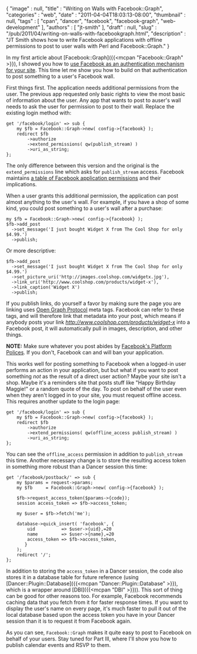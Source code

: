 {
   "image" : null,
   "title" : "Writing on Walls with Facebook::Graph",
   "categories" : "web",
   "date" : "2011-04-04T18:03:13-08:00",
   "thumbnail" : null,
   "tags" : [
      "cpan",
      "dancer",
      "facebook",
      "facebook-graph",
      "web-development"
   ],
   "authors" : [
      "jt-smith"
   ],
   "draft" : null,
   "slug" : "/pub/2011/04/writing-on-walls-with-facebookgraph.html",
   "description" : "JT Smith shows how to write Facebook applications with offline permissions to post to user walls with Perl and Facebook::Graph."
}



In my first article about [Facebook::Graph]({{<mcpan "Facebook::Graph" >}}), I showed you how to [use Facebook as an authentication mechanism for your site](/pub/2011/03/facebook-authentication-with-perl-and-facebookgraph.html). This time let me show you how to build on that authentication to post something to a user's Facebook wall.

First things first. The application needs additional permissions from the user. The previous app requested only basic rights to view the most basic of information about the user. Any app that wants to post to auser's wall needs to ask the user for permission to post to their wall. Replace the existing login method with:

    get '/facebook/login' => sub {
        my $fb = Facebook::Graph->new( config->{facebook} );
        redirect $fb
            ->authorize
            ->extend_permissions( qw(publish_stream) )
            ->uri_as_string;
    };

The only difference between this version and the original is the `extend_permissions` line which asks for `publish_stream` access. Facebook maintains [a table of Facebook application permissions](http://developers.facebook.com/docs/authentication/permissions/) and their implications.

When a user grants this additional permission, the application can post almost anything to the user's wall. For example, if you have a shop of some kind, you could post something to a user's wall after a purchase:

    my $fb = Facebook::Graph->new( config->{facebook} );
    $fb->add_post
      ->set_message('I just bought Widget X from The Cool Shop for only $4.99.')
      ->publish;

Or more descriptive:

    $fb->add_post
      ->set_message('I just bought Widget X from The Cool Shop for only $4.99.')
      ->set_picture_uri('http://images.coolshop.com/widgetx.jpg'),
      ->link_uri('http://www.coolshop.com/products/widget-x'),
      ->link_caption('Widget X')
      ->publish;

If you publish links, do yourself a favor by making sure the page you are linking uses [Open Graph Protocol](http://ogp.me/) meta tags. Facebook can refer to these tags, and will therefore link that metadata into your post, which means if anybody posts your link *http://www.coolshop.com/products/widget-x* into a Facebook post, it will automatically pull in images, description, and other things.

**NOTE:** Make sure whatever you post abides by [Facebook's Platform Polices](http://developers.facebook.com/policy/). If you don't, Facebook can and will ban your application.

This works well for posting something to Facebook when a logged-in user performs an action in your application, but but what if you want to post something *not* as the result of a direct user action? Maybe your site isn't a shop. Maybe it's a reminders site that posts stuff like "Happy Birthday Maggie!" or a random quote of the day. To post on behalf of the user even when they aren't logged in to your site, you must request offline access. This requires another update to the login page:

    get '/facebook/login' => sub {
        my $fb = Facebook::Graph->new( config->{facebook} );
        redirect $fb
            ->authorize
            ->extend_permissions( qw(offline_access publish_stream) )
            ->uri_as_string;
    };

You can see the `offline_access` permission in addition to `publish_stream` this time. Another necessary change is to store the resulting access token in something more robust than a Dancer session this time:

    get '/facebook/postback/' => sub {
        my $params = request->params;
        my $fb     = Facebook::Graph->new( config->{facebook} );

        $fb->request_access_token($params->{code});
        session access_token => $fb->access_token;

        my $user = $fb->fetch('me');

        database->quick_insert( 'facebook', {
            uid          => $user->{uid},=20
            name         => $user->{name},=20
            access_token => $fb->access_token,
           }
        );
        redirect '/';
    };

In addition to storing the `access_token` in a Dancer session, the code also stores it in a database table for future reference (using [Dancer::Plugin::Database]({{<mcpan "Dancer::Plugin::Database" >}}), which is a wrapper around [DBI]({{<mcpan "DBI" >}})). This sort of thing can be good for other reasons too. For example, Facebook recommends caching data that you fetch from it for faster response times. If you want to display the user's name on every page, it's much faster to pull it out of the local database based upon the access token you have in your Dancer session than it is to request it from Facebook again.

As you can see, `Facebook::Graph` makes it quite easy to post to Facebook on behalf of your users. Stay tuned for Part III, where I'll show you how to publish calendar events and RSVP to them.

